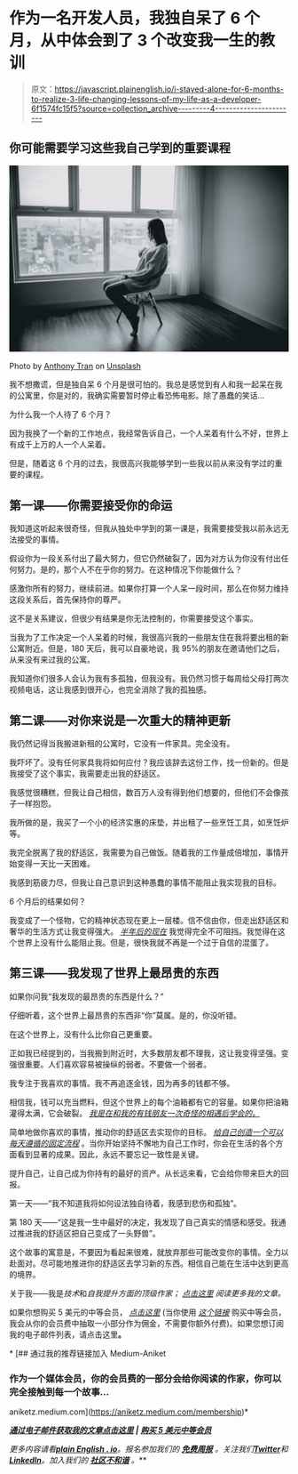 # 作为一名开发人员，我独自呆了 6 个月，从中体会到了 3 个改变我一生的教训

> 原文：<https://javascript.plainenglish.io/i-stayed-alone-for-6-months-to-realize-3-life-changing-lessons-of-my-life-as-a-developer-6f1574fc15f5?source=collection_archive---------4----------------------->

## 你可能需要学习这些我自己学到的重要课程

![](img/42e24256402da42c8ce447b0115a7048.png)

Photo by [Anthony Tran](https://unsplash.com/@anthonytran?utm_source=medium&utm_medium=referral) on [Unsplash](https://unsplash.com?utm_source=medium&utm_medium=referral)

我不想撒谎，但是独自呆 6 个月是很可怕的。我总是感觉到有人和我一起呆在我的公寓里，你是对的，我确实需要暂时停止看恐怖电影。除了愚蠢的笑话…

为什么我一个人待了 6 个月？

因为我换了一个新的工作地点，我经常告诉自己，一个人呆着有什么不好，世界上有成千上万的人一个人呆着。

但是，随着这 6 个月的过去，我很高兴我能够学到一些我以前从来没有学过的重要的课程。

## 第一课——你需要接受你的命运

我知道这听起来很奇怪，但我从独处中学到的第一课是，我需要接受我以前永远无法接受的事情。

假设你为一段关系付出了最大努力，但它仍然破裂了，因为对方认为你没有付出任何努力。是的，那个人不在乎你的努力。在这种情况下你能做什么？

感激你所有的努力，继续前进。如果你打算一个人呆一段时间，那么在你努力维持这段关系后，首先保持你的尊严。

这不是关系建议，但很少有结果是你无法控制的，你需要接受这个事实。

当我为了工作决定一个人呆着的时候，我很高兴我的一些朋友住在我将要出租的新公寓附近。但是，180 天后，我可以自豪地说，我 95%的朋友在邀请他们之后，从来没有来过我的公寓。

我知道你们很多人会认为我有多孤独，但我没有。我仍然习惯于每周给父母打两次视频电话，这让我感到很开心，也完全消除了我的孤独感。

## 第二课——对你来说是一次重大的精神更新

我仍然记得当我搬进新租的公寓时，它没有一件家具。完全没有。

我吓坏了。没有任何家具我将如何应付？我应该辞去这份工作，找一份新的。但是我接受了这个事实，我需要走出我的舒适区。

我感觉很糟糕，但我让自己相信，数百万人没有得到他们想要的，但他们不会像孩子一样抱怨。

我所做的是，我买了一个小的经济实惠的床垫，并出租了一些烹饪工具，如烹饪炉等。

我完全脱离了我的舒适区，我需要为自己做饭。随着我的工作量成倍增加，事情开始变得一天比一天困难。

我感到筋疲力尽，但我让自己意识到这种愚蠢的事情不能阻止我实现我的目标。

6 个月后的结果如何？

我变成了一个怪物，它的精神状态现在更上一层楼。信不信由你，但走出舒适区和奢华的生活方式让我变得强大。 [*半年后的现在*](/3-key-things-that-helped-me-to-mentally-transform-myself-as-a-developer-7a44a5ab7612) 我觉得完全不可阻挡。我觉得在这个世界上没有什么能阻止我。但是，很快我就不再是一个过于自信的混蛋了。

## 第三课——我发现了世界上最昂贵的东西

如果你问我“我发现的最昂贵的东西是什么？”

仔细听着，这个世界上最昂贵的东西非“你”莫属。是的，你没听错。

在这个世界上，没有什么比你自己更重要。

正如我已经提到的，当我搬到附近时，大多数朋友都不理我，这让我变得坚强。变强很重要。人们喜欢容易被操纵的弱者。不要做一个弱者。

我专注于我喜欢的事情。我不再追逐金钱，因为再多的钱都不够。

相信我，钱可以充当燃料，但这个世界上的每个油箱都有它的容量。如果你把油箱灌得太满，它会破裂。 [*我是在和我的有钱朋友一次奇怪的相遇后学会的。*](/what-happened-when-my-rich-friend-told-me-to-stop-programming-3838072b6ded)

简单地做你喜欢的事情，推动你的舒适区去实现你的目标。 [*给自己创造一个可以每天遵循的固定流程*](/following-a-fixed-process-can-truly-define-who-you-are-7b63a212c1fc) 。当你开始坚持不懈地为自己工作时，你会在生活的各个方面看到显著的成果。因此，永远不要忘记一致性是关键。

提升自己，让自己成为你持有的最好的资产。从长远来看，它会给你带来巨大的回报。

第一天——“我不知道我将如何设法独自待着，我感到悲伤和孤独”。

第 180 天——“这是我一生中最好的决定，我发现了自己真实的情感和感受。我通过推进我的舒适区把自己变成了一头野兽”。

这个故事的寓意是，不要因为看起来很难，就放弃那些可能改变你的事情。全力以赴面对。尽可能地推进你的舒适区去学习新的东西。相信自己能在生活中达到更高的境界。

关于我——我是*技术*和*自我提升方面的顶级作家；* [*点击这里*](https://aniketz.medium.com/) *阅读更多我的文章。*

如果你想购买 5 美元的中等会员， [*点击这里*](https://aniketz.medium.com/membership) (当你使用 [*这个链接*](https://aniketz.medium.com/membership) 购买中等会员，我会从你的会员费中抽取一小部分作为佣金，不需要你额外付费)。如果您想订阅我的电子邮件列表，请点击这里[](https://aniketz.medium.com/subscribe)**。**

*[](https://aniketz.medium.com/membership) [## 通过我的推荐链接加入 Medium-Aniket

### 作为一个媒体会员，你的会员费的一部分会给你阅读的作家，你可以完全接触到每一个故事…

aniketz.medium.com](https://aniketz.medium.com/membership)* 

*[**通过电子邮件获取我的文章点击这里**](https://aniketz.medium.com/subscribe) **|** [**购买 5 美元中等会员**](https://aniketz.medium.com/membership)*

**更多内容请看*[***plain English . io***](https://plainenglish.io/)*。报名参加我们的* [***免费周报***](http://newsletter.plainenglish.io/) *。关注我们*[***Twitter***](https://twitter.com/inPlainEngHQ)*和**[***LinkedIn***](https://www.linkedin.com/company/inplainenglish/)*。加入我们的* [***社区不和谐***](https://discord.gg/GtDtUAvyhW) *。***